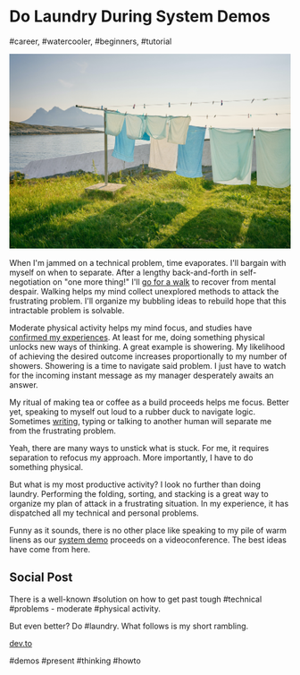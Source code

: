 # Do Laundry During System Demos
#career, #watercooler, #beginners, #tutorial

![Photo by Vidar Nordli-Mathisen on Unsplash](images/73-01.jpeg)

When I'm jammed on a technical problem, time evaporates. I'll bargain with myself on when to separate. After a lengthy back-and-forth in self-negotiation on "one more thing!" I'll [go for a walk](https://medium.com/@solidi/do-great-at-working-remotely-adbfe4b7452b) to recover from mental despair. Walking helps my mind collect unexplored methods to attack the frustrating problem. I'll organize my bubbling ideas to rebuild hope that this intractable problem is solvable.

Moderate physical activity helps my mind focus, and studies have [confirmed my experiences](https://studyfinds.org/shower-thoughts-great-ideas/). At least for me, doing something physical unlocks new ways of thinking. A great example is showering. My likelihood of achieving the desired outcome increases proportionally to my number of showers. Showering is a time to navigate said problem. I just have to watch for the incoming instant message as my manager desperately awaits an answer.

My ritual of making tea or coffee as a build proceeds helps me focus. Better yet, speaking to myself out loud to a rubber duck to navigate logic. Sometimes [writing](https://dev.to/solidi/technically-considered-writing-3nng), typing or talking to another human will separate me from the frustrating problem.

Yeah, there are many ways to unstick what is stuck. For me, it requires separation to refocus my approach. More importantly, I have to do something physical.

But what is my most productive activity? I look no further than doing laundry. Performing the folding, sorting, and stacking is a great way to organize my plan of attack in a frustrating situation. In my experience, it has dispatched all my technical and personal problems.

Funny as it sounds, there is no other place like speaking to my pile of warm linens as our [system demo](https://dev.to/solidi/how-to-crush-your-next-team-demo-2bb5) proceeds on a videoconference. The best ideas have come from here.

## Social Post

There is a well-known #solution on how to get past tough #technical #problems - moderate #physical activity.

But even better? Do #laundry. What follows is my short rambling.

[dev.to](https://dev.to/solidi/do-laundry-during-system-demos-2ndk)

#demos #present #thinking #howto
